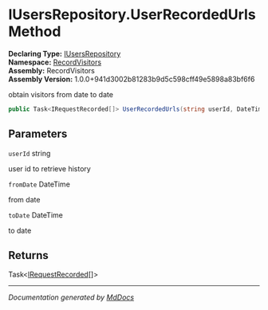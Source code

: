 ﻿<!--  
  <auto-generated>   
    The contents of this file were generated by a tool.  
    Changes to this file may be list if the file is regenerated  
  </auto-generated>   
-->

# IUsersRepository.UserRecordedUrls Method

**Declaring Type:** [IUsersRepository](../index.md)  
**Namespace:** [RecordVisitors](../../index.md)  
**Assembly:** RecordVisitors  
**Assembly Version:** 1.0.0+941d3002b81283b9d5c598cff49e5898a83bf6f6

obtain visitors from date to date

```csharp
public Task<IRequestRecorded[]> UserRecordedUrls(string userId, DateTime fromDate, DateTime toDate);
```

## Parameters

`userId`  string

user id to retrieve history

`fromDate`  DateTime

from date

`toDate`  DateTime

to date 

## Returns

Task\<[IRequestRecorded](../../IRequestRecorded/index.md)\[\]\>

___

*Documentation generated by [MdDocs](https://github.com/ap0llo/mddocs)*
